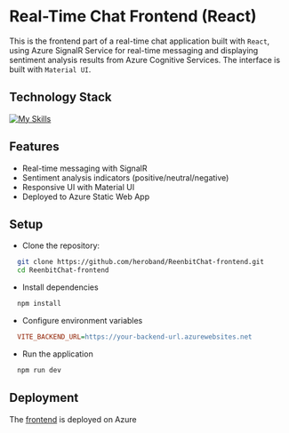 # Real-Time Chat Frontend (React)

This is the frontend part of a real-time chat application built with `React`, using Azure SignalR Service for real-time messaging and displaying sentiment analysis results from Azure Cognitive Services. The interface is built with `Material UI`.

## Technology Stack

[![My Skills](https://skillicons.dev/icons?i=react,vite,js,azure,materialui)](https://skillicons.dev)

## Features

- Real-time messaging with SignalR
- Sentiment analysis indicators (positive/neutral/negative)
- Responsive UI with Material UI
- Deployed to Azure Static Web App

## Setup

- Clone the repository:

```bash
  git clone https://github.com/heroband/ReenbitChat-frontend.git
  cd ReenbitChat-frontend
```

- Install dependencies

```bash
  npm install
```

- Configure environment variables

```ini
  VITE_BACKEND_URL=https://your-backend-url.azurewebsites.net
```

- Run the application

```bash
  npm run dev
```

## Deployment

The [frontend](https://blue-rock-0758d5603.6.azurestaticapps.net/) is deployed on Azure
